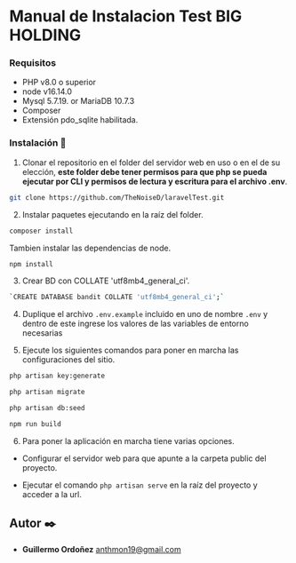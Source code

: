 # Manual de Instalacion Test BIG HOLDING

### Requisitos

- PHP v8.0 o superior
- node v16.14.0
- Mysql 5.7.19. or MariaDB 10.7.3
- Composer
- Extensión pdo_sqlite habilitada.

### Instalación 🔧
1. Clonar el repositorio en el folder del servidor web en uso o en el de su elección, **este folder debe tener permisos para que php se pueda ejecutar por CLI y permisos de lectura y escritura para el archivo .env**.

```sh 
git clone https://github.com/TheNoiseD/laravelTest.git 
```

2. Instalar paquetes ejecutando en la raíz del folder.

```sh 
composer install
```
Tambien instalar las dependencias de node.
```sh
npm install
```
3. Crear BD con COLLATE 'utf8mb4_general_ci'.

```sh 
`CREATE DATABASE bandit COLLATE 'utf8mb4_general_ci';`
```

4. Duplique el archivo `.env.example` incluido en uno de nombre `.env` y dentro de este ingrese los valores de las variables de entorno necesarias

5. Ejecute los siguientes comandos para poner en marcha las configuraciones del sitio.

```sh
php artisan key:generate
``` 
```sh
php artisan migrate
```
```sh
php artisan db:seed
```
```sh
npm run build
```
6. Para poner la aplicación en marcha tiene varias opciones.

- Configurar el servidor web para que apunte a la carpeta public del proyecto.

- Ejecutar el comando `php artisan serve` en la raíz del proyecto y acceder a la url.


## Autor ✒️

* **Guillermo Ordoñez** [anthmon19@gmail.com](mailto:anthmon19@gmail.com)
